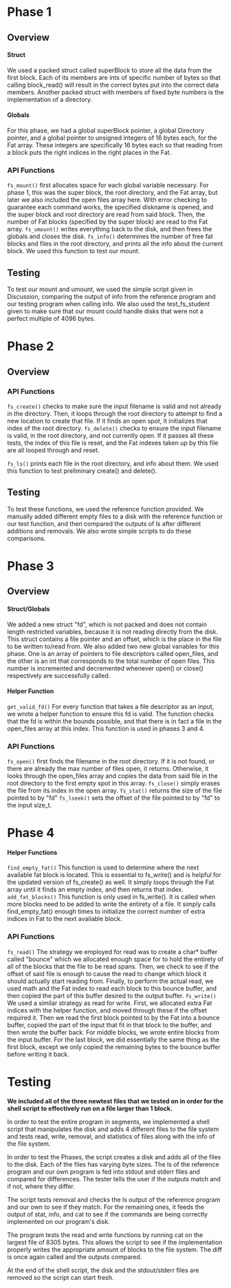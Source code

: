 ﻿# Phase 1
## Overview
#### Struct
We used a packed struct called superBlock to store all the data from the 
first block. Each of its members are ints of specific number of bytes so 
that calling block_read() will result in the correct bytes put into the 
correct data members. Another packed struct with members of fixed byte 
numbers is the implementation of a directory.
#### Globals
For this phase, we had a global superBlock pointer, a global Directory 
pointer, and a global pointer to unsigned integers of 16 bytes each, for 
the Fat array. These integers are specifically 16 bytes each so that 
reading from a block puts the right indices in the right places in the Fat.
### API Functions
`fs_mount()` first allocates space for each global variable necessary. For 
phase 1, this was the super block, the root directory, and the Fat array, 
but later we also included the open files array here. With error checking 
to guarantee each command works, the specified diskname is opened, and the 
super block and root directory are read from said block. Then, the number 
of Fat blocks (specified by the super block) are read to the Fat array.
`fs_umount()` writes everything back to the disk, and then frees the 
globals and closes the disk.
`fs_info()` determines the number of free fat blocks and files in the root 
directory, and prints all the info about the current block. We used this 
function to test our mount.
## Testing

To test our mount and umount, we used the simple script given in Discussion,
comparing the output of info from the reference program and our testing 
program when calling info. We also used the test_fs_student given to make 
sure that our mount could handle disks that were not a perfect multiple of 
4096 bytes. 
# Phase 2
## Overview
### API Functions
`fs_create()` checks to make sure the input filename is valid and not 
already in the directory. Then, it loops through the root directory to 
attempt to find a new location to create that file. If it finds an open 
spot, it initializes that index of the root directory.
`fs_delete()` checks to ensure the input filename is valid, in the root 
directory, and not currently open. If it passes all these tests, the index 
of this file is reset, and the Fat indexes taken up by this file are all 
looped through and reset.

`fs_ls()` prints each file in the root directory, and info about them. We 
used this function to test preliminary create() and delete().
## Testing
To test these functions, we used the reference function provided. We 
manually added different empty files to a disk with the reference function 
or our test function, and then compared the outputs of ls after different 
additions and removals. We also wrote simple scripts to do these 
comparisons.
# Phase 3
## Overview
#### Struct/Globals
We added a new struct "fd", which is not packed and does not contain length 
restricted variables, because it is not reading directly from the disk. 
This struct contains a file pointer and an offset, which is the place in 
the file to be written to/read from. 
We also added two new global variables for this phase. One is an array of 
pointers to file descriptors called open_files, and the other is an int 
that corresponds to the total number of open files. This number is 
incremented and decremented whenever open() or close() respectively are 
successfully called.
#### Helper Function
`get_valid_fd()` For every function that takes a file descriptor as an 
input, we wrote a helper function to ensure this fd is valid. The function 
checks that the fd is within the bounds possible, and that there is in fact 
a file in the open_files array at this index. This function is used in 
phases 3 and 4.
### API Functions
`fs_open()` first finds the filename in the root directory. If it is not 
found, or there are already the max number of files open, it returns. 
Otherwise, it looks through the open_files array and copies the data from 
said file in the root directory to the first empty spot in this array.
`fs_close()` simply erases the file from its index in the open array.
`fs_stat()` returns the size of the file pointed to by "fd"
`fs_lseek()` sets the offset of the file pointed to by "fd" to the input 
size_t.

# Phase 4

#### Helper Functions
`find_empty_fat()` This function is used to determine where the next 
available fat block is located. This is essential to fs_write() and is 
helpful for the updated version of fs_create() as well. It simply loops 
through the Fat array until it finds an empty index, and then returns that 
index.
`add_fat_blocks()` This function is only used in fs_write(). It is called 
when more blocks need to be added to write the entirety of a file. It 
simply calls find_empty_fat() enough times to initialize the correct number 
of extra indices in Fat to the next available block.
### API Functions
`fs_read()` The strategy we employed for read was to create a char* buffer 
called "bounce" which we allocated enough space for to hold the entirety of 
all of the blocks that the file to be read spans. Then, we check to see if 
the offset of said file is enough to cause the read to change which block 
it should actually start reading from. Finally, to perform the actual read, 
we used math and the Fat index to read each block to this bounce buffer, 
and then copied the part of this buffer desired to the output buffer.
`fs_write()` We used a similar strategy as read for write. First, we 
allocated extra Fat indices with the helper function, and moved through 
these if the offset required it. Then we read the first block pointed to by 
the Fat into a bounce buffer, copied the part of the input that fit in that 
block to the buffer, and then wrote the buffer back. For middle blocks, we 
wrote entire blocks from the input buffer. For the last block, we did 
essentially the same thing as the first block, except we only copied the 
remaining bytes to the bounce buffer before writing it back.

# Testing 
**We included all of the three newtest files that we tested on in order for 
the shell script to effectively run on a file larger than 1 block.**

In order to test the entire program in segments, we implemented a shell 
script that manipulates the disk and adds 4 different files to the file 
system and tests read, write, removal, and statistics of files along with 
the info of the file system.

In order to test the Phases, the script creates a disk and adds all of the 
files to the disk. Each of the files has varying byte sizes. The ls of the 
reference program and our own program is fed into stdout and stderr files 
and compared for differences. The tester tells the user if the outputs 
match and if not, where they differ. 

The script tests removal and checks the ls output of the reference program 
and our own to see if they match. For the remaining ones, it feeds the 
output of stat, info, and cat to see if the commands are being correctly 
implemented on our program's disk. 

The program tests the read and write functions by running cat on the 
largest file of 8305 bytes. This allows the script to see if the 
implementation properly writes the appropriate amount of blocks to the file 
system. The diff is once again called and the outputs compared. 

At the end of the shell script, the disk and the stdout/stderr files are 
removed so the script can start fresh.